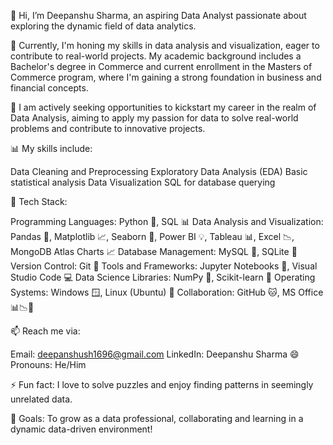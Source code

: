 👋 Hi, I’m Deepanshu Sharma, an aspiring Data Analyst passionate about exploring the dynamic field of data analytics.

🌱 Currently, I'm honing my skills in data analysis and visualization, eager to contribute to real-world projects. My academic background includes a Bachelor's degree in Commerce and current enrollment in the Masters of Commerce program, where I'm gaining a strong foundation in business and financial concepts.

💼 I am actively seeking opportunities to kickstart my career in the realm of Data Analysis, aiming to apply my passion for data to solve real-world problems and contribute to innovative projects.

📊 My skills include:

Data Cleaning and Preprocessing
Exploratory Data Analysis (EDA)
Basic statistical analysis
Data Visualization
SQL for database querying

🔧 Tech Stack:

Programming Languages: Python 🐍, SQL 📊
Data Analysis and Visualization: Pandas 🐼, Matplotlib 📈, Seaborn 🌊, Power BI 💡, Tableau 📊, Excel 📉, MongoDB Atlas Charts 📈
Database Management: MySQL 🧮, SQLite 📁
Version Control: Git 🐙
Tools and Frameworks: Jupyter Notebooks 📓, Visual Studio Code 💻
Data Science Libraries: NumPy 🔢, Scikit-learn 🧠
Operating Systems: Windows 🪟, Linux (Ubuntu) 🐧
Collaboration: GitHub 🐱, MS Office 📊📉📁


📫 Reach me via:

Email: deepanshush1696@gmail.com
LinkedIn: Deepanshu Sharma
😄 Pronouns: He/Him

⚡ Fun fact: I love to solve puzzles and enjoy finding patterns in seemingly unrelated data.

🎯 Goals: To grow as a data professional, collaborating and learning in a dynamic data-driven environment!

